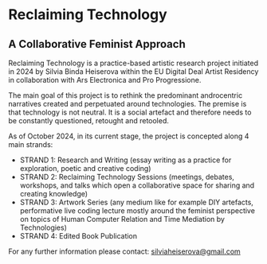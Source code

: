 # Reclaiming Technology
## A Collaborative Feminist Approach

Reclaiming Technology is a practice-based artistic research project initiated in 2024 by Silvia Binda Heiserova within the EU Digital Deal Artist Residency in collaboration with Ars Electronica and Pro Progressione.

The main goal of this project is to rethink the predominant androcentric narratives created and perpetuated around technologies. 
The premise is that technology is not neutral. It is a social artefact and therefore needs to be constantly questioned, retought and retooled.

As of October 2024, in its current stage, the project is concepted along 4 main strands: 
* STRAND 1: Research and Writing (essay writing as a practice for exploration, poetic and creative coding)
* STRAND 2: Reclaiming Technology Sessions (meetings, debates, workshops, and talks which open a collaborative space for sharing and creating knowledge) 
* STRAND 3: Artwork Series (any medium like for example DIY artefacts, performative live coding lecture mostly around the feminist perspective on topics of Human Computer Relation and Time Mediation by Technologies)
* STRAND 4: Edited Book Publication

For any further information please contact: silviaheiserova@gmail.com
